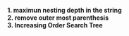 **1. maximun nesting depth in the string**<br/>
**2. remove outer most parenthesis**<br/>
**3. Increasing Order Search Tree**<br/>
